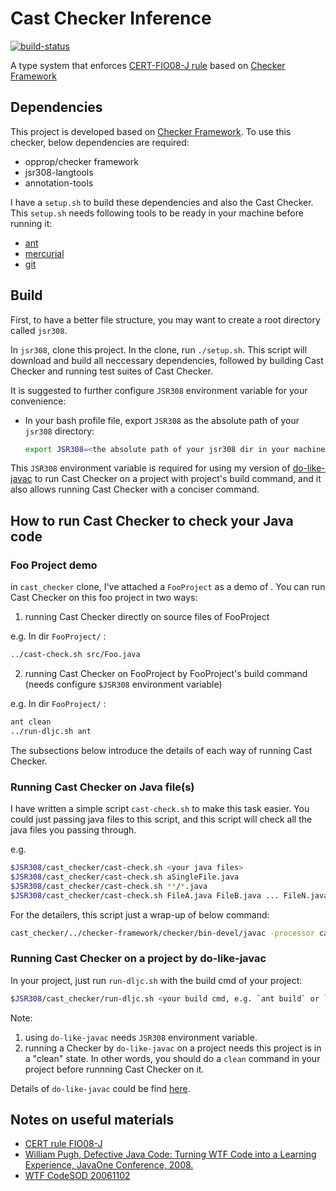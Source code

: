 # Cast Checker Inference 

[![build-status](https://travis-ci.org/txiang61/cast_checker.svg?branch=master)](https://travis-ci.org/txiang61/cast_checker)

A type system that enforces [CERT-FIO08-J rule](https://www.securecoding.cert.org/confluence/display/java/FIO08-J.+Distinguish+between+characters+or+bytes+read+from+a+stream+and+-1) based on [Checker Framework](http://types.cs.washington.edu/checker-framework/)

## Dependencies

This project is developed based on [Checker Framework](http://types.cs.washington.edu/checker-framework/). To use this checker, below dependencies are required:

- opprop/checker framework
- jsr308-langtools
- annotation-tools

I have a `setup.sh` to build these dependencies and also the Cast Checker. This `setup.sh` needs following tools to be ready in your machine before running it:

- [ant](http://ant.apache.org/manual/install.html)
- [mercurial](https://www.mercurial-scm.org/wiki/Download)
- [git](https://git-scm.com/book/en/v2/Getting-Started-Installing-Git)

## Build

First, to have a better file structure, you may want to create a root directory called `jsr308`.

In `jsr308`, clone this project. In the clone, run `./setup.sh`. This script will download and build all neccessary dependencies, followed by building Cast Checker and running test suites of Cast Checker.

It is suggested to further configure `JSR308` environment variable for your convenience:

- In your bash profile file, export `JSR308` as the absolute path of your `jsr308` directory:

  ```bash
  export JSR308=<the absolute path of your jsr308 dir in your machine>
  ```

This `JSR308` environment variable is required for using my version of [do-like-javac](https://github.com/CharlesZ-Chen/do-like-javac) to run Cast Checker on a project with project's build command, and it also allows running Cast Checker with a conciser command.

## How to run Cast Checker to check your Java code

### Foo Project demo

in `cast_checker` clone, I've attached a `FooProject` as a demo of . You can run Cast Checker on this foo project in two ways:

 1. running Cast Checker directly on source files of FooProject

  e.g. In dir `FooProject/` :

  ```bash
  ../cast-check.sh src/Foo.java
  ```
 2. running Cast Checker on FooProject by FooProject's build command (needs configure `$JSR308` environment variable)

  e.g. In dir `FooProject/` :

  ```bash
  ant clean
  ../run-dljc.sh ant
  ```

The subsections below introduce the details of each way of running Cast Checker.

### Running Cast Checker on Java file(s)

I have written a simple script `cast-check.sh` to make this task easier. You could just passing java files to this script, and this script will check all the java files you passing through.

e.g.

```bash
$JSR308/cast_checker/cast-check.sh <your java files>
$JSR308/cast_checker/cast-check.sh aSingleFile.java
$JSR308/cast_checker/cast-check.sh **/*.java
$JSR308/cast_checker/cast-check.sh FileA.java FileB.java ... FileN.java
```

For the detailers, this script just a wrap-up of below command:

```bash
cast_checker/../checker-framework/checker/bin-devel/javac -processor cast.cast_checker -cp cast_checker/bin:cast_checker/lib <your java files>
```

### Running Cast Checker on a project by do-like-javac

In your project, just run `run-dljc.sh` with the build cmd of your project:

```bash
$JSR308/cast_checker/run-dljc.sh <your build cmd, e.g. `ant build` or `mvn install`>
```

Note: 
  1. using `do-like-javac` needs `JSR308` environment variable.
  2. running a Checker by `do-like-javac` on a project needs this project is in a "clean" state. In other words, you should do a `clean` command in your project before runnning Cast Checker on it.

Details of `do-like-javac` could be find [here](https://github.com/SRI-CSL/do-like-javac).

## Notes on useful materials
- [CERT rule FIO08-J](https://www.securecoding.cert.org/confluence/display/java/FIO08-J.+Distinguish+between+characters+or+bytes+read+from+a+stream+and+-1)
- [William Pugh, Defective Java Code: Turning WTF Code into a Learning Experience, JavaOne Conference, 2008.](http://www.oracle.com/technetwork/server-storage/ts-6589-159312.pdf)
- [WTF CodeSOD 20061102](http://thedailywtf.com/articles/Please_Supply_a_Test_Case)
